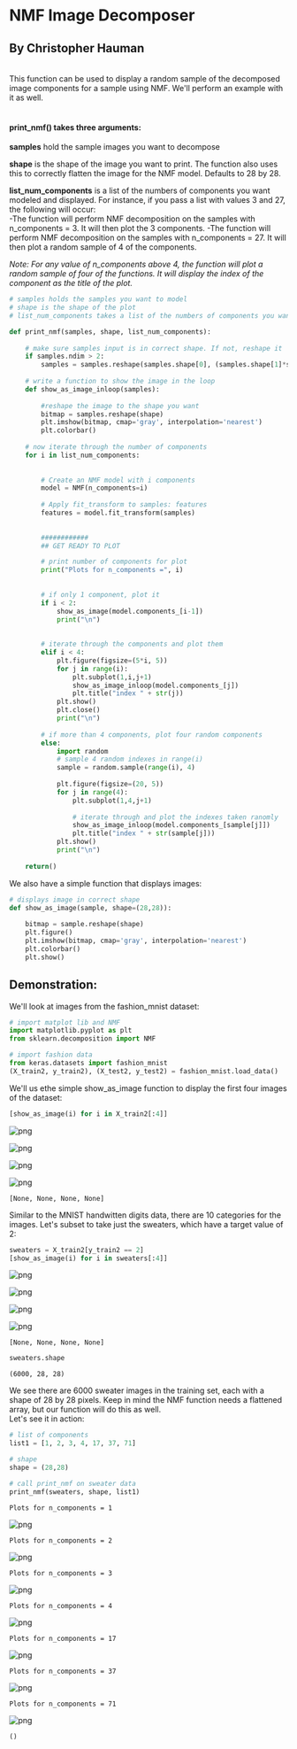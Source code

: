 
# NMF Image Decomposer

## By Christopher Hauman
<br>
This function can be used to display a random sample of the decomposed image components for a sample using NMF. We'll perform an example with it as well.<br>
<br>

#### **print_nmf()** takes three arguments:

**samples** hold the sample images you want to decompose

**shape** is the shape of the image you want to print. The function also uses this to correctly flatten the image for the NMF model. Defaults to 28 by 28. 

**list_num_components** is a list of the numbers of components you want modeled and displayed. For instance, if you pass a list with values 3 and 27, the following will occur: <br>
-The function will perform NMF decomposition on the samples with n_components = 3. It will then plot the 3 components.
-The function will perform NMF decomposition on the samples with n_components = 27. It will then plot a random sample of 4 of the components.

*Note: For any value of n_components above 4, the function will plot a random sample of four of the functions. It will display the index of the component as the title of the plot.*


```python
# samples holds the samples you want to model
# shape is the shape of the plot
# list_num_components takes a list of the numbers of components you want considered

def print_nmf(samples, shape, list_num_components):    
    
    # make sure samples input is in correct shape. If not, reshape it
    if samples.ndim > 2:
        samples = samples.reshape(samples.shape[0], (samples.shape[1]*samples.shape[2]))
    
    # write a function to show the image in the loop
    def show_as_image_inloop(samples):
        
        #reshape the image to the shape you want
        bitmap = samples.reshape(shape)
        plt.imshow(bitmap, cmap='gray', interpolation='nearest')
        plt.colorbar()
    
    # now iterate through the number of components
    for i in list_num_components:
        
        
        # Create an NMF model with i components
        model = NMF(n_components=i)
        
        # Apply fit_transform to samples: features
        features = model.fit_transform(samples)
    
        
        ############
        ## GET READY TO PLOT

        # print number of components for plot
        print("Plots for n_components =", i)
    
    
        # if only 1 component, plot it
        if i < 2:
            show_as_image(model.components_[i-1])
            print("\n")
            
       
        # iterate through the components and plot them
        elif i < 4:
            plt.figure(figsize=(5*i, 5))
            for j in range(i):
                plt.subplot(1,i,j+1)
                show_as_image_inloop(model.components_[j])
                plt.title("index " + str(j))
            plt.show()
            plt.close()
            print("\n")
        
        # if more than 4 components, plot four random components
        else:
            import random
            # sample 4 random indexes in range(i)
            sample = random.sample(range(i), 4)
            
            plt.figure(figsize=(20, 5))
            for j in range(4):
                plt.subplot(1,4,j+1)
                
                # iterate through and plot the indexes taken ranomly
                show_as_image_inloop(model.components_[sample[j]])
                plt.title("index " + str(sample[j]))
            plt.show()
            print("\n")
    
    return()
```

We also have a simple function that displays images:


```python
# displays image in correct shape
def show_as_image(sample, shape=(28,28)):
         
    bitmap = sample.reshape(shape)
    plt.figure()
    plt.imshow(bitmap, cmap='gray', interpolation='nearest')
    plt.colorbar()
    plt.show()
```

## Demonstration:
We'll look at images from the fashion_mnist dataset:


```python
# import matplot lib and NMF
import matplotlib.pyplot as plt
from sklearn.decomposition import NMF

# import fashion data
from keras.datasets import fashion_mnist
(X_train2, y_train2), (X_test2, y_test2) = fashion_mnist.load_data()
```

We'll us ethe simple show_as_image function to display the first four images of the dataset:


```python
[show_as_image(i) for i in X_train2[:4]]
```


![png](output_7_0.png)



![png](output_7_1.png)



![png](output_7_2.png)



![png](output_7_3.png)





    [None, None, None, None]



Similar to the MNIST handwitten digits data, there are 10 categories for the images. Let's subset to take just the sweaters, which have a target value of 2:


```python
sweaters = X_train2[y_train2 == 2]
[show_as_image(i) for i in sweaters[:4]]
```


![png](output_9_0.png)



![png](output_9_1.png)



![png](output_9_2.png)



![png](output_9_3.png)





    [None, None, None, None]




```python
sweaters.shape
```




    (6000, 28, 28)



We see there are 6000 sweater images in the training set, each with a shape of 28 by 28 pixels. Keep in mind the NMF function needs a flattened array, but our function will do this as well.
<br>
Let's see it in action:


```python
# list of components
list1 = [1, 2, 3, 4, 17, 37, 71]

# shape
shape = (28,28)
```


```python
# call print_nmf on sweater data
print_nmf(sweaters, shape, list1)
```

    Plots for n_components = 1
    


![png](output_13_1.png)


    
    
    Plots for n_components = 2
    


![png](output_13_3.png)


    
    
    Plots for n_components = 3
    


![png](output_13_5.png)


    
    
    Plots for n_components = 4
    


![png](output_13_7.png)


    
    
    Plots for n_components = 17
    


![png](output_13_9.png)


    
    
    Plots for n_components = 37
    


![png](output_13_11.png)


    
    
    Plots for n_components = 71
    


![png](output_13_13.png)


    
    
    




    ()


